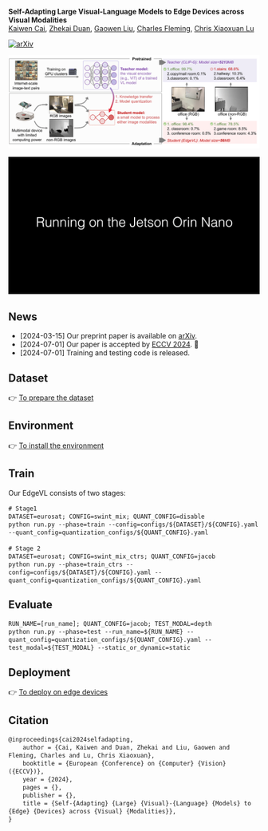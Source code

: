 **Self-Adapting Large Visual-Language Models to Edge Devices across Visual Modalities**
<br/>
[Kaiwen Cai](https://scholar.google.com/citations?view_op=list_works&hl=en&hl=en&user=8T6VF-gAAAAJ), [Zhekai Duan](), [Gaowen Liu](https://scholar.google.com/citations?user=NIv_aeQAAAAJ&hl=en), [Charles Fleming](), [Chris Xiaoxuan Lu](https://christopherlu.github.io/)
<br/>


[![arXiv](https://img.shields.io/badge/arXiv-2403.04908-b31b1b.svg)](https://arxiv.org/abs/2403.04908)

<p align="left">
<img src='docs/overview.png' width="900">
</p>

<p align="left">
<img src='docs/demo.gif' width="900">
</p>

## News
 - [2024-03-15] Our preprint paper is available on  [arXiv](https://arxiv.org/abs/2403.04908).
 - [2024-07-01] Our paper is accepted by [ECCV 2024](https://eccv2024.ecva.net/). 🎉
 - [2024-07-01] Training and testing code is released.


## Dataset
👉 [To prepare the dataset](./docs/prepare_dataset.md)

## Environment
👉 [To install the environment](./docs/install_envs.md)

## Train

Our EdgeVL consists of two stages:

```
# Stage1
DATASET=eurosat; CONFIG=swint_mix; QUANT_CONFIG=disable
python run.py --phase=train --config=configs/${DATASET}/${CONFIG}.yaml --quant_config=quantization_configs/${QUANT_CONFIG}.yaml

# Stage 2 
DATASET=eurosat; CONFIG=swint_mix_ctrs; QUANT_CONFIG=jacob
python run.py --phase=train_ctrs --config=configs/${DATASET}/${CONFIG}.yaml --quant_config=quantization_configs/${QUANT_CONFIG}.yaml 
```

## Evaluate
```
RUN_NAME=[run_name]; QUANT_CONFIG=jacob; TEST_MODAL=depth
python run.py --phase=test --run_name=${RUN_NAME} --quant_config=quantization_configs/${QUANT_CONFIG}.yaml --test_modal=${TEST_MODAL} --static_or_dynamic=static 
```

## Deployment
👉 [To deploy on edge devices](./docs/deploy.md)


## Citation
```
@inproceedings{cai2024selfadapting,
    author = {Cai, Kaiwen and Duan, Zhekai and Liu, Gaowen and Fleming, Charles and Lu, Chris Xiaoxuan},
    booktitle = {European {Conference} on {Computer} {Vision} ({ECCV})}, 
    year = {2024},
    pages = {},
    publisher = {},
    title = {Self-{Adapting} {Large} {Visual}-{Language} {Models} to {Edge} {Devices} across {Visual} {Modalities}},
}
```